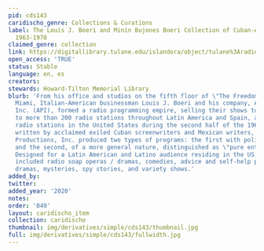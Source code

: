 ```yaml
---
pid: cds143
caridischo_genre: Collections & Curations
label: The Louis J. Boeri and Minín Bujones Boeri Collection of Cuban-American Radionovelas,
  1963-1970
claimed_genre: collection
link: https://digitallibrary.tulane.edu/islandora/object/tulane%3Aradionovelas
open_access: 'TRUE'
status: Stable
language: en, es
creators:
stewards: Howard-Tilton Memorial Library
blurb: 'From his office and studios on the fifth floor of \"The Freedom Tower\" in
  Miami, Italian-American businessman Louis J. Boeri and his company, America''s Productions,
  Inc. (API), formed a radio programming empire, selling their shows to government,
  to more than 200 radio stations throughout Latin America and Spain, and to Spanish-speaking
  radio stations in the United States during the second half of the 1960s. With scripts
  written by acclaimed exiled Cuban screenwriters and Mexican writers, America''s
  Productions, Inc. produced two types of programs: the first with political content
  and the second, of a more general nature, distinguished as \"pure entertainment.\"
  Designed for a Latin American and Latino audience residing in the US, the pure entertainment
  included radio soap operas / dramas, comedies, advice and self-help programs, biblical
  dramas, mysteries, spy stories, and variety shows.'
added_by:
twitter:
added_year: '2020'
notes:
order: '049'
layout: caridischo_item
collection: caridischo
thumbnail: img/derivatives/simple/cds143/thumbnail.jpg
full: img/derivatives/simple/cds143/fullwidth.jpg
---
```

